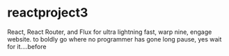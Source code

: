 # reactproject3

React, React Router, and Flux for ultra lightning fast, warp nine, engage website. to boldly go where no programmer has gone long pause, 
yes wait for it....before
